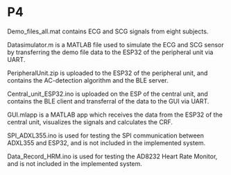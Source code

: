 # P4
Demo_files_all.mat contains ECG and SCG signals from eight subjects. 

Datasimulator.m is a MATLAB file used to simulate the ECG and SCG sensor by transferring the demo file data to the ESP32 of the peripheral unit via UART. 

PeripheralUnit.zip is uploaded to the ESP32 of the peripheral unit, and contains the AC-detection algorithm and the BLE server. 

Central_unit_ESP32.ino is uploaded on the ESP of the central unit, and contains the BLE client and transferral of the data to the GUI via UART. 

GUI.mlapp is a MATLAB app which receives the data from the ESP32 of the central unit, visualizes the signals and calculates the CRF. 


SPI_ADXL355.ino is used for testing the SPI communication between ADXL355 and ESP32, and is not included in the implemented system. 


Data_Record_HRM.ino is used for testing the AD8232 Heart Rate Monitor, and is not included in the implemented system. 
